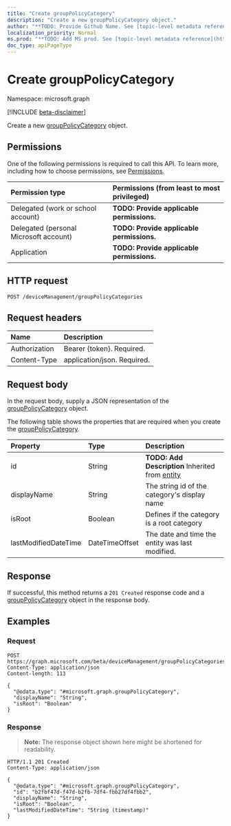 ```yaml
---
title: "Create groupPolicyCategory"
description: "Create a new groupPolicyCategory object."
author: "**TODO: Provide Github Name. See [topic-level metadata reference](https://msgo.azurewebsites.net/add/document/guidelines/metadata.html#topic-level-metadata)**"
localization_priority: Normal
ms.prod: "**TODO: Add MS prod. See [topic-level metadata reference](https://msgo.azurewebsites.net/add/document/guidelines/metadata.html#topic-level-metadata)**"
doc_type: apiPageType
---
```


# Create groupPolicyCategory
Namespace: microsoft.graph

[!INCLUDE [beta-disclaimer](../../includes/beta-disclaimer.md)]

Create a new [groupPolicyCategory](../resources/grouppolicycategory.md) object.

## Permissions
One of the following permissions is required to call this API. To learn more, including how to choose permissions, see [Permissions](/graph/permissions-reference).

|Permission type|Permissions (from least to most privileged)|
|:---|:---|
|Delegated (work or school account)|**TODO: Provide applicable permissions.**|
|Delegated (personal Microsoft account)|**TODO: Provide applicable permissions.**|
|Application|**TODO: Provide applicable permissions.**|

## HTTP request

<!-- {
  "blockType": "ignored"
}
-->
``` http
POST /deviceManagement/groupPolicyCategories
```

## Request headers
|Name|Description|
|:---|:---|
|Authorization|Bearer {token}. Required.|
|Content-Type|application/json. Required.|

## Request body
In the request body, supply a JSON representation of the [groupPolicyCategory](../resources/grouppolicycategory.md) object.

The following table shows the properties that are required when you create the [groupPolicyCategory](../resources/grouppolicycategory.md).

|Property|Type|Description|
|:---|:---|:---|
|id|String|**TODO: Add Description** Inherited from [entity](../resources/entity.md)|
|displayName|String|The string id of the category's display name|
|isRoot|Boolean|Defines if the category is a root category|
|lastModifiedDateTime|DateTimeOffset|The date and time the entity was last modified.|



## Response

If successful, this method returns a `201 Created` response code and a [groupPolicyCategory](../resources/grouppolicycategory.md) object in the response body.

## Examples

### Request
<!-- {
  "blockType": "request",
  "name": "create_grouppolicycategory_from_"
}
-->
``` http
POST https://graph.microsoft.com/beta/deviceManagement/groupPolicyCategories
Content-Type: application/json
Content-length: 113

{
  "@odata.type": "#microsoft.graph.groupPolicyCategory",
  "displayName": "String",
  "isRoot": "Boolean"
}
```


### Response
>**Note:** The response object shown here might be shortened for readability.
<!-- {
  "blockType": "response",
  "truncated": true,
  "@odata.type": "microsoft.graph.groupPolicyCategory"
}
-->
``` http
HTTP/1.1 201 Created
Content-Type: application/json

{
  "@odata.type": "#microsoft.graph.groupPolicyCategory",
  "id": "b2fbf47d-f47d-b2fb-7df4-fbb27df4fbb2",
  "displayName": "String",
  "isRoot": "Boolean",
  "lastModifiedDateTime": "String (timestamp)"
}
```

